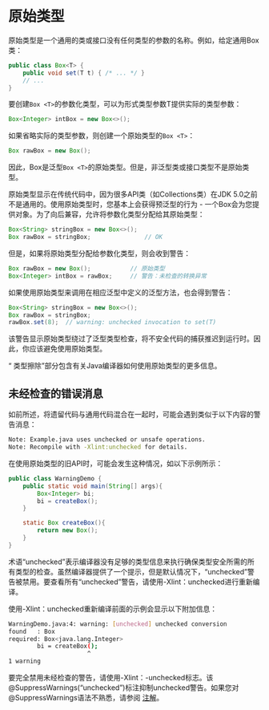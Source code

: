 # 原始类型

原始类型是一个通用的类或接口没有任何类型的参数的名称。例如，给定通用Box类：

```java
public class Box<T> {
    public void set(T t) { /* ... */ }
    // ...
}
```
要创建`Box <T>`的参数化类型，可以为形式类型参数T提供实际的类型参数：

```java
Box<Integer> intBox = new Box<>();
```

如果省略实际的类型参数，则创建一个原始类型的`Box <T>`：

```java
Box rawBox = new Box();
```

因此，Box是泛型`Box <T>`的原始类型。但是，非泛型类或接口类型不是原始类型。

原始类型显示在传统代码中，因为很多API类（如Collections类）在JDK 5.0之前不是通用的。使用原始类型时，您基本上会获得预泛型的行为 - 一个Box会为您提供对象。为了向后兼容，允许将参数化类型分配给其原始类型：

```java
Box<String> stringBox = new Box<>();
Box rawBox = stringBox;               // OK
```
但是，如果将原始类型分配给参数化类型，则会收到警告：

```java
Box rawBox = new Box();           // 原始类型
Box<Integer> intBox = rawBox;     // 警告：未检查的转换异常
```

如果使用原始类型来调用在相应泛型中定义的泛型方法，也会得到警告：

```java
Box<String> stringBox = new Box<>();
Box rawBox = stringBox;
rawBox.set(8);  // warning: unchecked invocation to set(T)
```

该警告显示原始类型绕过了泛型类型检查，将不安全代码的捕获推迟到运行时。因此，你应该避免使用原始类型。

“ 类型擦除”部分包含有关Java编译器如何使用原始类型的更多信息。

## 未经检查的错误消息

如前所述，将遗留代码与通用代码混合在一起时，可能会遇到类似于以下内容的警告消息：

```bash
Note: Example.java uses unchecked or unsafe operations.
Note: Recompile with -Xlint:unchecked for details.
```

在使用原始类型的旧API时，可能会发生这种情况，如以下示例所示：

```java
public class WarningDemo {
    public static void main(String[] args){
        Box<Integer> bi;
        bi = createBox();
    }

    static Box createBox(){
        return new Box();
    }
}
```

术语“unchecked”表示编译器没有足够的类型信息来执行确保类型安全所需的所有类型的检查。虽然编译器提供了一个提示，但是默认情况下，“unchecked”警告被禁用。要查看所有“unchecked”警告，请使用-Xlint：unchecked进行重新编译。

使用-Xlint：unchecked重新编译前面的示例会显示以下附加信息：

```bash
WarningDemo.java:4: warning: [unchecked] unchecked conversion
found   : Box
required: Box<java.lang.Integer>
        bi = createBox();
                      ^
1 warning
```

要完全禁用未经检查的警告，请使用-Xlint：-unchecked标志。该@SuppressWarnings(“unchecked”)标注抑制unchecked警告。如果您对@SuppressWarnings语法不熟悉，请参阅 [注解](//content/java/annotations/index.md)。